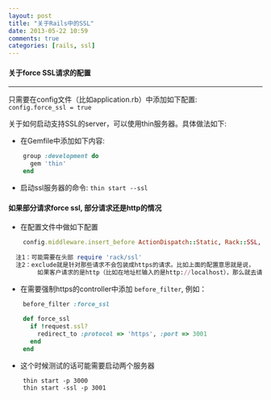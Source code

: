 ```yaml
---
layout: post
title: "关于Rails中的SSL"
date: 2013-05-22 10:59
comments: true
categories: [rails, ssl]
---
```


#### 关于force SSL请求的配置
----
只需要在config文件（比如application.rb）中添加如下配置:  
`config.force_ssl = true`  

关于如何启动支持SSL的server，可以使用thin服务器。具体做法如下:  

* 在Gemfile中添加如下内容:  

```ruby
    group :development do
      gem 'thin'
    end
```
<!-- more -->

* 启动ssl服务器的命令: `thin start --ssl`  

#### 如果部分请求force ssl, 部分请求还是http的情况

* 在配置文件中做如下配置  

```ruby
	config.middleware.insert_before ActionDispatch::Static, Rack::SSL, :exclude => proc { |env| env['HTTPS'] != 'on' }
	
  注1：可能需要在头部 require 'rack/ssl'
  注2：exclude就是针对那些请求不会包装成https的请求。比如上面的配置意思就是说，  
	    如果客户请求的是http（比如在地址栏输入的是http://localhost），那么就去请求http
```

* 在需要强制https的controller中添加 `before_filter`, 例如：  

```ruby
	before_filter :force_ssl
	
	def force_ssl
	  if !request.ssl?
		redirect_to :protocol => 'https', :port => 3001
	  end
	end
```

* 这个时候测试的话可能需要启动两个服务器  
```
	thin start -p 3000  
	thin start -ssl -p 3001  
```


